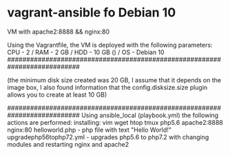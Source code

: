 # vagrant-ansible fo Debian 10
VM with apache2:8888 &amp;&amp; nginx:80

Using the Vagrantfile, the VM is deployed with the following parameters:
CPU - 2 / RAM - 2 GB / HDD - 10 GB () / OS - Debian 10
###########################################################################

(the minimum disk size created was 20 GB, I assume that it depends on the image box, I also found information that the config.disksize.size plugin allows you to create at least 10 GB)

###########################################################################
Using ansible_local (playbook.yml) the following actions are performed:
 installing: vim
              wget
              htop
              tmux
              php5.6
              apache2:8888
              nginx:80
helloworld.php - php file with text "Hello World!"
upgradephp56tophp72.yml - upgrades php5.6 to php7.2 with changing modules and restarting nginx and apache2
